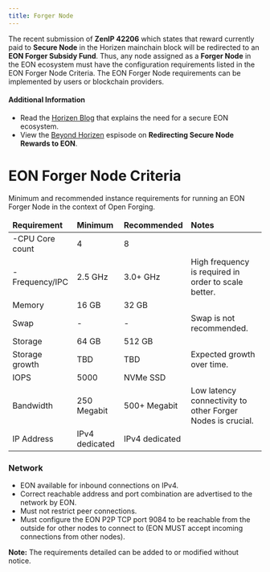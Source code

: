 ```yaml
---
title: Forger Node
---
```


The recent submission of **ZenIP 42206** which states that reward currently paid to **Secure Node** in the Horizen mainchain block will be redirected to an **EON Forger Subsidy Fund**. Thus, any node assigned as a **Forger Node** in the EON ecosystem must have the configuration requirements listed in the EON Forger Node Criteria. The EON Forger Node requirements can be implemented by users or blockchain providers. 

#### Additional Information

* Read the [Horizen Blog](https://blog.horizen.io/zenip-42206-explained-redirect-horizen-secure-node-rewards-into-horizen-eon/) that explains the need for a secure EON ecosystem.
* View the [Beyond Horizen](https://www.youtube.com/watch?v=Y1JUJ4ymk_I) espisode on **Redirecting Secure Node Rewards to EON**.

# EON Forger Node Criteria

Minimum and recommended instance requirements for running an EON Forger Node in the context of Open Forging.

<table>
  <thead>
    <tr>
      <td><strong>Requirement</strong></td>
      <td><strong>Minimum</strong></td>
      <td><strong>Recommended</strong></td>
      <td><strong>Notes</strong></td>
    </tr>
  </thead>
  <tbody>
    <tr>
      <td>-CPU Core count</td>
      <td>4</td>
      <td>8</td>
      <td> </td>
    </tr>
    <tr>
      <td>-Frequency/IPC</td>
      <td>2.5 GHz</td>
      <td>3.0+ GHz</td>
      <td>High frequency is required in order to scale better.</td>
    </tr>
    <tr>
      <td>Memory</td>
      <td>16 GB</td>
      <td>32 GB</td>
      <td> </td>
    </tr>
    <tr>
      <td>Swap</td>
      <td> - </td>
      <td> - </td>
      <td>Swap is not recommended.</td>
    </tr>
    <tr>
      <td>Storage</td>
      <td>64 GB</td>
      <td>512 GB</td>
      <td> </td>
    </tr>
    <tr>
      <td>Storage growth</td>
      <td>TBD</td>
      <td>TBD</td>
      <td>Expected growth over time.</td>
    </tr>
    <tr>
      <td>IOPS</td>
      <td>5000</td>
      <td>NVMe SSD</td>
      <td> </td>
    </tr>
    <tr>
      <td>Bandwidth</td>
      <td>250 Megabit</td>
      <td>500+ Megabit</td>
      <td>Low latency connectivity to other Forger Nodes is crucial.</td>
    </tr>
    <tr>
      <td>IP Address</td>
      <td>IPv4 dedicated</td>
      <td>IPv4 dedicated</td>
      <td> </td>
    </tr>
  </tbody>
</table>

### Network

* EON available for inbound connections on IPv4.
* Correct reachable address and port combination are advertised to the network by EON.
* Must not restrict peer connections.
* Must configure the EON P2P TCP port 9084 to be reachable from the outside for other nodes to connect to (EON MUST accept incoming connections from other nodes).

**Note:**  The requirements detailed can be added to or modified without notice.









